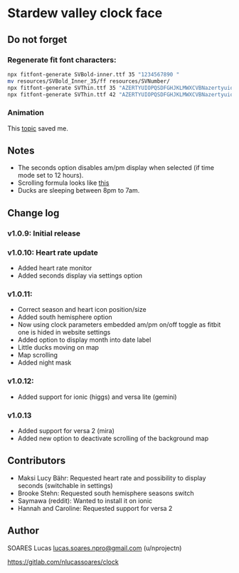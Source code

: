 # Stardew valley clock face

## Do not forget

### Regenerate fit font characters:

```bash
npx fitfont-generate SVBold-inner.ttf 35 "1234567890 "
mv resources/SVBold_Inner_35/ff resources/SVNumber/
npx fitfont-generate SVThin.ttf 35 "AZERTYUIOPQSDFGHJKLMWXCVBNazertyuiopqsdfghjklmwxcvbn.1234567890: /"
npx fitfont-generate SVThin.ttf 42 "AZERTYUIOPQSDFGHJKLMWXCVBNazertyuiopqsdfghjklmwxcvbn.1234567890: /"
```

### Animation

This [topic](https://community.fitbit.com/t5/SDK-Development/Animate-FROM-TO-properties/td-p/2792974) saved me.

## Notes

- The seconds option disables am/pm display when selected (if time mode set to 12 hours).
- Scrolling formula looks like [this](http://www.iquilezles.org/apps/graphtoy/?f1(x)=sin(x*16)&f2(x)=sin(x*4))
- Ducks are sleeping between 8pm to 7am.

## Change log

### v1.0.9: Initial release

### v1.0.10: Heart rate update

- Added heart rate monitor 
- Added seconds display via settings option

### v1.0.11:

- Correct season and heart icon position/size
- Added south hemisphere option
- Now using clock parameters embedded am/pm on/off toggle as fitbit one is hided in website settings
- Added option to display month into date label
- Little ducks moving on map
- Map scrolling
- Added night mask

### v1.0.12:

- Added support for ionic (higgs) and versa lite (gemini)

### v1.0.13

- Added support for versa 2 (mira)
- Added new option to deactivate scrolling of the background map

## Contributors

- Maksi Lucy Bähr: Requested heart rate and possibility to display seconds (switchable in settings)
- Brooke Stehn: Requested south hemisphere seasons switch
- Saymawa (reddit): Wanted to install it on ionic
- Hannah and Caroline: Requested support for versa 2

## Author

SOARES Lucas <lucas.soares.npro@gmail.com> (u/nprojectn)

https://gitlab.com/nlucassoares/clock
